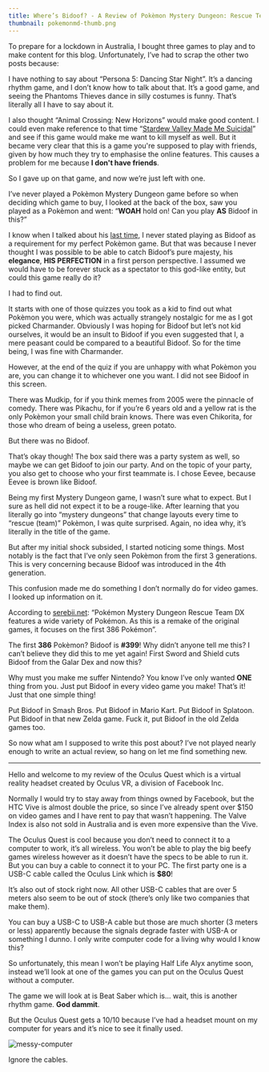 ```yaml
---
title: Where’s Bidoof? - A Review of Pokèmon Mystery Dungeon: Rescue Team DX
thumbnail: pokemonmd-thumb.png
---
```


To prepare for a lockdown in Australia, I bought three games to play and to make content for this blog. Unfortunately, I’ve had to scrap the other two posts because:

I have nothing to say about “Persona 5: Dancing Star Night”. It’s a dancing rhythm game, and I don’t know how to talk about that. It’s a good game, and seeing the Phantoms Thieves dance in silly costumes is funny. That’s literally all I have to say about it.

I also thought “Animal Crossing: New Horizons” would make good content. I could even make reference to that time “[Stardew Valley Made Me Suicidal](/article/stardew_valley_made_me_suicidal)” and see if this game would make me want to kill myself as well. But it became very clear that this is a game you're supposed to play with friends, given by how much they try to emphasise the online features. This causes a problem for me because **I don't have friends**.

So I gave up on that game, and now we’re just left with one.

I’ve never played a Pokèmon Mystery Dungeon game before so when deciding which game to buy, I looked at the back of the box, saw you played as a Pokèmon and went: “**WOAH** hold on! Can you play **AS** Bidoof in this?”

I know when I talked about his [last time](/article/pokemon_x), I never stated playing as Bidoof as a requirement for my perfect Pokèmon game. But that was because I never thought I was possible to be able to catch Bidoof’s pure majesty, his **elegance**, **HIS PERFECTION** in a first person perspective. I assumed we would have to be forever stuck as a spectator to this god-like entity, but could this game really do it?

I had to find out.

It starts with one of those quizzes you took as a kid to find out what Pokèmon you were, which was actually strangely nostalgic for me as I got picked Charmander. Obviously I was hoping for Bidoof but let’s not kid ourselves, it would be an insult to Bidoof if you even suggested that I, a mere peasant could be compared to a beautiful Bidoof. So for the time being, I was fine with Charmander.

However, at the end of the quiz if you are unhappy with what Pokèmon you are, you can change it to whichever one you want. I did not see Bidoof in this screen.

There was Mudkip, for if you think memes from 2005 were the pinnacle of comedy. There was Pikachu, for if you’re 6 years old and a yellow rat is the only Pokèmon your small child brain knows. There was even Chikorita, for those who dream of being a useless, green potato.

But there was no Bidoof.

That’s okay though! The box said there was a party system as well, so maybe we can get Bidoof to join our party. And on the topic of your party, you also get to choose who your first teammate is. I chose Eevee, because Eevee is brown like Bidoof.

Being my first Mystery Dungeon game, I wasn’t sure what to expect. But I sure as hell did not expect it to be a rouge-like. After learning that you literally go into “mystery dungeons” that change layouts every time to “rescue (team)” Pokèmon, I was quite surprised. Again, no idea why, it’s literally in the title of the game.

But after my initial shock subsided, I started noticing some things. Most notably is the fact that I’ve only seen Pokèmon from the first 3 generations. This is very concerning because Bidoof was introduced in the 4th generation.

This confusion made me do something I don’t normally do for video games. I looked up information on it.

According to [serebii.net](https://serebii.net/dungeonrescueteamdx/pokemon.shtml): “Pokémon Mystery Dungeon Rescue Team DX features a wide variety of Pokémon. As this is a remake of the original games, it focuses on the first 386 Pokémon”.

The first **386** Pokèmon? Bidoof is **#399**! Why didn’t anyone tell me this? I can’t believe they did this to me yet again! First Sword and Shield cuts Bidoof from the Galar Dex and now this?

Why must you make me suffer Nintendo? You know I’ve only wanted **ONE** thing from you. Just put Bidoof in every video game you make! That’s it! Just that one simple thing!

Put Bidoof in Smash Bros. Put Bidoof in Mario Kart. Put Bidoof in Splatoon. Put Bidoof in that new Zelda game. Fuck it, put Bidoof in the old Zelda games too.

So now what am I supposed to write this post about? I’ve not played nearly enough to write an actual review, so hang on let me find something new.

---

Hello and welcome to my review of the Oculus Quest which is a virtual reality headset created by Oculus VR, a division of Facebook Inc.

Normally I would try to stay away from things owned by Facebook, but the HTC Vive is almost double the price, so since I’ve already spent over $150 on video games and I have rent to pay that wasn’t happening. The Valve Index is also not sold in Australia and is even more expensive than the Vive.

The Oculus Quest is cool because you don’t need to connect it to a computer to work, it’s all wireless. You won’t be able to play the big beefy games wireless however as it doesn’t have the specs to be able to run it. But you can buy a cable to connect it to your PC. The first party one is a USB-C cable called the Oculus Link which is **$80**!

It’s also out of stock right now. All other USB-C cables that are over 5 meters also seem to be out of stock (there’s only like two companies that make them).

You can buy a USB-C to USB-A cable but those are much shorter (3 meters or less) apparently because the signals degrade faster with USB-A or something I dunno. I only write computer code for a living why would I know this?

So unfortunately, this mean I won’t be playing Half Life Alyx anytime soon, instead we’ll look at one of the games you can put on the Oculus Quest without a computer.

The game we will look at is Beat Saber which is… wait, this is another rhythm game. **God dammit**.

But the Oculus Quest gets a 10/10 because I’ve had a headset mount on my computer for years and it’s nice to see it finally used.

![messy-computer](https://cdn.halcyonnouveau.xyz/blog/img/vr-hold.png)

Ignore the cables.
